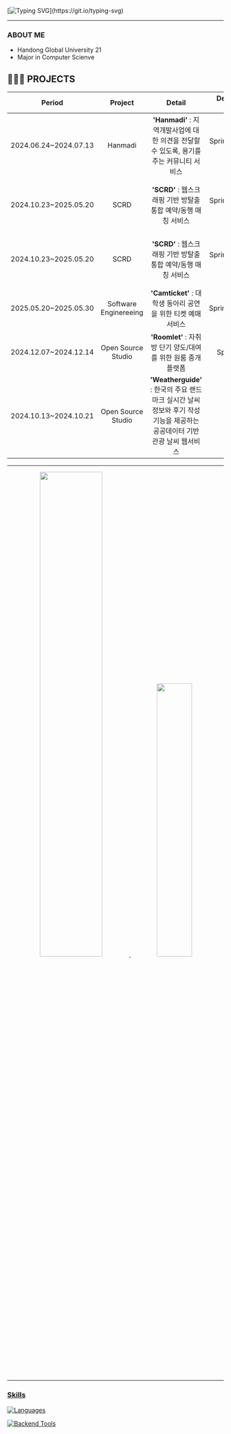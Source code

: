   <!--
  <img src="https://capsule-render.vercel.app/api?type=waving&color=auto&height=150&section=header" />
  -->

  <!-- typing SVG -->
  [![Typing SVG](https://readme-typing-svg.demolab.com?font=Fira+Code&pause=1000&random=false&width=435&lines=Welcome+to+Seongkong+github.)](https://git.io/typing-svg)

  ----

  ###  ABOUT ME
  - Handong Global University 21
  - Major in Computer Scienve

  ## 🧑🏻‍💻 PROJECTS
  |      **Period**       |      **Project**      |                        **Detail**                         |  **Development Tools**  |                                          **Link**                                          |
  |:---------------------:|:---------------------:|:---------------------------------------------------------:|:-----------------------:|:------------------------------------------------------------------------------------------:|
  | 2024.06.24~2024.07.13 |         Hanmadi       |           **'Hanmadi'** : 지역개발사업에 대한 의견을 전달할 수 있도록, 용기를 주는 커뮤니티 서비스           | SpringBoot(Java), React | [Back-end](https://github.com/xlxhollywood/scrd-back)<br>[Crawling App](https://github.com/xlxhollywood/scrd-crawling)<br>[Front-end](https://github.com/xlxhollywood/scrd-front) |
  | 2024.10.23~2025.05.20 |         SCRD          |           **'SCRD'** : 웹스크래핑 기반 방탈출 통합 예약/동행 매칭 서비스           | SpringBoot(Java), React | [Back-end](https://github.com/xlxhollywood/scrd-back)<br>[Crawling App](https://github.com/xlxhollywood/scrd-crawling)<br>[Front-end](https://github.com/xlxhollywood/scrd-front) |
  | 2024.10.23~2025.05.20 |         SCRD          |           **'SCRD'** : 웹스크래핑 기반 방탈출 통합 예약/동행 매칭 서비스           | SpringBoot(Java), React | [Back-end](https://github.com/xlxhollywood/scrd-back)<br>[Crawling App](https://github.com/xlxhollywood/scrd-crawling)<br>[Front-end](https://github.com/xlxhollywood/scrd-front) |
  | 2025.05.20~2025.05.30 | Software Enginereeing |          **'Camticket'** : 대학생 동아리 공연을 위한 티켓 예매 서비스           |   SpringBoot(Kotlin)    |                   [Back-end](https://github.com/xlxhollywood/camticket-back-kotlin)                    |
  | 2024.12.07~2024.12.14 |  Open Source Studio   |          **'Roomlet'** : 자취방 단기 양도/대여를 위한 원룸 중개 플랫폼           |      Spring 5, JSP      |                    [통합 레포지토리](https://github.com/xlxhollywood/roomlet)                    |
  | 2024.10.13~2024.10.21 |  Open Source Studio   | **'Weatherguide'** : 한국의 주요 랜드마크 실시간 날씨 정보와 후기 작성 기능을 제공하는 공공데이터 기반 관광 날씨 웹서비스 |          React          |                 [Front-end](https://github.com/xlxhollywood/weatherguide)                  |

  ----

  <div align="center">
  <a href="https://github.com/anuraghazra/github-readme-stats">
    <img 
      src="https://github-readme-stats.vercel.app/api?username=seongkong&theme=github_dark&show_icons=true"
      width="53.7%"
    />
  </a>
  <a href="https://github.com/anuraghazra/github-readme-stats">
    <img 
      src="https://github-readme-stats.vercel.app/api/top-langs/?username=seongkong&theme=github_dark&layout=compact&hide=Jupyter%20Notebook"
      width="40.3%"
    />
  </div>

  ----

### Skills
  <!-- 뱃지 -->

[![Languages](https://skillicons.dev/icons?i=c,cpp,dart,py,js,ts,swift,html,css,react,flutter&perline=11)](https://skillicons.dev)

[![Backend Tools](https://skillicons.dev/icons?i=mysql,docker,netlify,github&perline=4)](https://skillicons.dev)


  <!--
  <img src="https://capsule-render.vercel.app/api?type=waving&color=auto&height=150&section=footer" />
  -->

  <!--
  <a href="https://www.gitanimals.org/en_US?utm_medium=image&utm_source=seongkong&utm_content=farm">
  <img
    src="https://render.gitanimals.org/farms/seongkong"
    width="600"
    height="300"
  />
  </a>
  -->


<!--
**seongkong/seongkong** is a ✨ _special_ ✨ repository because its `README.md` (this file) appears on your GitHub profile.

Here are some ideas to get you started:

- 🔭 I’m currently working on ...
- 🌱 I’m currently learning ...
- 👯 I’m looking to collaborate on ...
- 🤔 I’m looking for help with ...
- 💬 Ask me about ...
- 📫 How to reach me: ...
- 😄 Pronouns: ...
- ⚡ Fun fact: ...
-->
